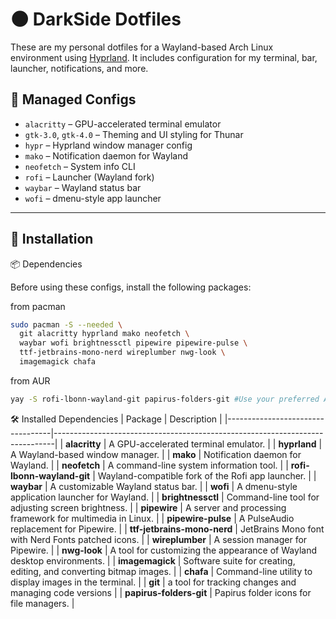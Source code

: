 # 🌑 DarkSide Dotfiles

These are my personal dotfiles for a Wayland-based Arch Linux environment using [Hyprland](https://github.com/hyprwm/Hyprland). It includes configuration for my terminal, bar, launcher, notifications, and more.

## 📂 Managed Configs

- `alacritty` – GPU-accelerated terminal emulator
- `gtk-3.0`, `gtk-4.0` – Theming and UI styling for Thunar
- `hypr` – Hyprland window manager config
- `mako` – Notification daemon for Wayland
- `neofetch` – System info CLI
- `rofi` – Launcher (Wayland fork)
- `waybar` – Wayland status bar
- `wofi` – dmenu-style app launcher

---
## 🔧 Installation
📦 Dependencies

Before using these configs, install the following packages:

from pacman
```bash
sudo pacman -S --needed \
  git alacritty hyprland mako neofetch \
  waybar wofi brightnessctl pipewire pipewire-pulse \
  ttf-jetbrains-mono-nerd wireplumber nwg-look \
  imagemagick chafa
```
from AUR
```bash
yay -S rofi-lbonn-wayland-git papirus-folders-git #Use your preferred AUR manager
```
🛠️ Installed Dependencies
| Package                          | Description                                                                  |
|----------------------------------|------------------------------------------------------------------------------|
| **alacritty**                    | A GPU-accelerated terminal emulator.                                         |
| **hyprland**                     | A Wayland-based window manager.                                              |
| **mako**                         | Notification daemon for Wayland.                                             |
| **neofetch**                     | A command-line system information tool.                                      |
| **rofi-lbonn-wayland-git**       | Wayland-compatible fork of the Rofi app launcher.                            |
| **waybar**                       | A customizable Wayland status bar.                                           |
| **wofi**                         | A dmenu-style application launcher for Wayland.                              |
| **brightnessctl**                | Command-line tool for adjusting screen brightness.                           |
| **pipewire**                     | A server and processing framework for multimedia in Linux.                   |
| **pipewire-pulse**               | A PulseAudio replacement for Pipewire.                                       |
| **ttf-jetbrains-mono-nerd**      | JetBrains Mono font with Nerd Fonts patched icons.                           |
| **wireplumber**                  | A session manager for Pipewire.                                              |
| **nwg-look**                     | A tool for customizing the appearance of Wayland desktop environments.       |
| **imagemagick**                  | Software suite for creating, editing, and converting bitmap images.          |
| **chafa**                        | Command-line utility to display images in the terminal.                      |
| **git**                          | a tool for tracking changes and managing code versions                       |
| **papirus-folders-git**          | Papirus folder icons for file managers.                                      |

